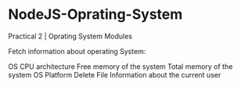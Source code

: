 # NodeJS-Oprating-System
Practical 2 | Oprating System Modules

Fetch information about operating System:

OS CPU architecture
Free memory of the system
Total memory of the system
OS Platform
Delete File
Information about the current user
